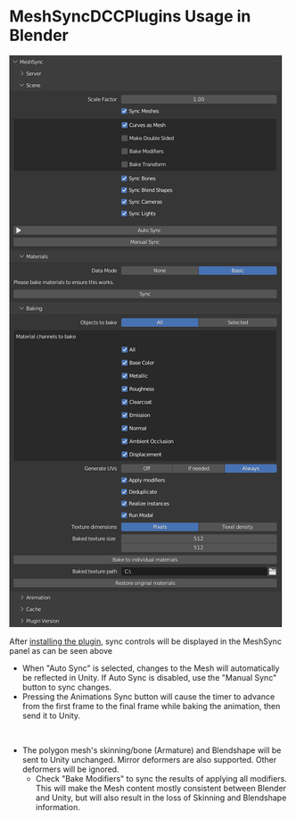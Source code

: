 # MeshSyncDCCPlugins Usage in Blender

![](images/MeshSyncClientBlender.png)

After [installing the plugin](Installation.md), sync controls will be displayed in the MeshSync panel
as can be seen above

- When "Auto Sync" is selected, changes to the Mesh will automatically be reflected in Unity. If Auto Sync is disabled, use the "Manual Sync" button to sync changes.
- Pressing the Animations Sync button will cause the timer to advance from the first frame to the final frame while baking the animation, then send it to Unity.

&nbsp;

- The polygon mesh's skinning/bone (Armature) and Blendshape will be sent to Unity unchanged. Mirror deformers are also supported. Other deformers will be ignored.
   - Check "Bake Modifiers" to sync the results of applying all modifiers. This will make the Mesh content mostly consistent between  Blender and Unity, but will also result in the loss of Skinning and Blendshape information.
